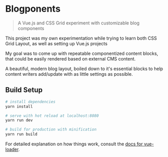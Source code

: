 # Blogponents

> A Vue.js and CSS Grid experiment with customizable blog components

This project was my own experimentation while
trying to learn both CSS Grid Layout, as well
as setting up Vue.js projects

My goal was to come up with repeatable
componentized content blocks, that could be easily
rendered based on external CMS content.

A beautiful, modern blog layout, boiled down to it's
essential blocks to help content
writers add/update with as little settings as possible.

## Build Setup

``` bash
# install dependencies
yarn install

# serve with hot reload at localhost:8080
yarn run dev

# build for production with minification
yarn run build
```

For detailed explanation on how things work, consult the [docs for vue-loader](http://vuejs.github.io/vue-loader).
